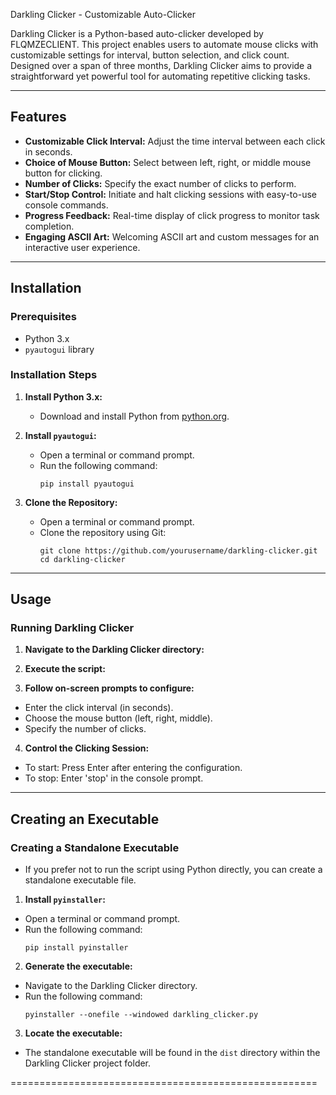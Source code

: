 Darkling Clicker - Customizable Auto-Clicker

Darkling Clicker is a Python-based auto-clicker developed by FLQMZECLIENT. This project enables users to automate mouse clicks with customizable settings for interval, button selection, and click count. Designed over a span of three months, Darkling Clicker aims to provide a straightforward yet powerful tool for automating repetitive clicking tasks.

-----------------------------------------------------
Features
-----------------------------------------------------

- **Customizable Click Interval:** Adjust the time interval between each click in seconds.
- **Choice of Mouse Button:** Select between left, right, or middle mouse button for clicking.
- **Number of Clicks:** Specify the exact number of clicks to perform.
- **Start/Stop Control:** Initiate and halt clicking sessions with easy-to-use console commands.
- **Progress Feedback:** Real-time display of click progress to monitor task completion.
- **Engaging ASCII Art:** Welcoming ASCII art and custom messages for an interactive user experience.

-----------------------------------------------------
Installation
-----------------------------------------------------

### Prerequisites
- Python 3.x
- `pyautogui` library

### Installation Steps
1. **Install Python 3.x:**
   - Download and install Python from [python.org](https://www.python.org/downloads/).

2. **Install `pyautogui`:**
   - Open a terminal or command prompt.
   - Run the following command:
     ```
     pip install pyautogui
     ```

3. **Clone the Repository:**
   - Open a terminal or command prompt.
   - Clone the repository using Git:
     ```
     git clone https://github.com/yourusername/darkling-clicker.git
     cd darkling-clicker
     ```

-----------------------------------------------------
Usage
-----------------------------------------------------

### Running Darkling Clicker
1. **Navigate to the Darkling Clicker directory:**

2. **Execute the script:**

3. **Follow on-screen prompts to configure:**
- Enter the click interval (in seconds).
- Choose the mouse button (left, right, middle).
- Specify the number of clicks.

4. **Control the Clicking Session:**
- To start: Press Enter after entering the configuration.
- To stop: Enter 'stop' in the console prompt.

-----------------------------------------------------
Creating an Executable
-----------------------------------------------------

### Creating a Standalone Executable
- If you prefer not to run the script using Python directly, you can create a standalone executable file.

1. **Install `pyinstaller`:**
- Open a terminal or command prompt.
- Run the following command:
  ```
  pip install pyinstaller
  ```

2. **Generate the executable:**
- Navigate to the Darkling Clicker directory.
- Run the following command:
  ```
  pyinstaller --onefile --windowed darkling_clicker.py
  ```

3. **Locate the executable:**
- The standalone executable will be found in the `dist` directory within the Darkling Clicker project folder.

=====================================================
